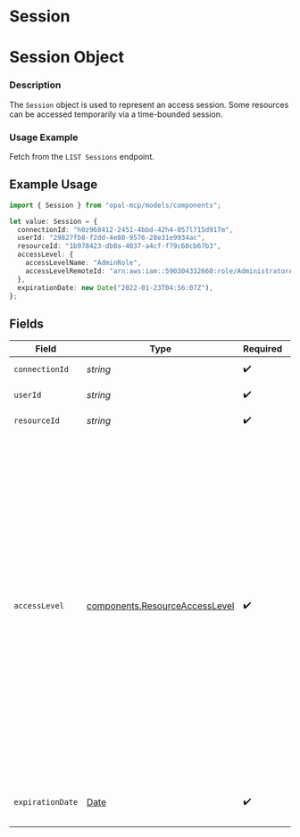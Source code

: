 # Session

# Session Object
### Description
The `Session` object is used to represent an access session. Some resources can be accessed temporarily via a time-bounded session.

### Usage Example
Fetch from the `LIST Sessions` endpoint.

## Example Usage

```typescript
import { Session } from "opal-mcp/models/components";

let value: Session = {
  connectionId: "h0z968412-2451-4bbd-42h4-057l715d917m",
  userId: "29827fb8-f2dd-4e80-9576-28e31e9934ac",
  resourceId: "1b978423-db0a-4037-a4cf-f79c60cb67b3",
  accessLevel: {
    accessLevelName: "AdminRole",
    accessLevelRemoteId: "arn:aws:iam::590304332660:role/AdministratorAccess",
  },
  expirationDate: new Date("2022-01-23T04:56:07Z"),
};
```

## Fields

| Field                                                                                                                                                                                                                                                                                                                                                          | Type                                                                                                                                                                                                                                                                                                                                                           | Required                                                                                                                                                                                                                                                                                                                                                       | Description                                                                                                                                                                                                                                                                                                                                                    | Example                                                                                                                                                                                                                                                                                                                                                        |
| -------------------------------------------------------------------------------------------------------------------------------------------------------------------------------------------------------------------------------------------------------------------------------------------------------------------------------------------------------------- | -------------------------------------------------------------------------------------------------------------------------------------------------------------------------------------------------------------------------------------------------------------------------------------------------------------------------------------------------------------- | -------------------------------------------------------------------------------------------------------------------------------------------------------------------------------------------------------------------------------------------------------------------------------------------------------------------------------------------------------------- | -------------------------------------------------------------------------------------------------------------------------------------------------------------------------------------------------------------------------------------------------------------------------------------------------------------------------------------------------------------- | -------------------------------------------------------------------------------------------------------------------------------------------------------------------------------------------------------------------------------------------------------------------------------------------------------------------------------------------------------------- |
| `connectionId`                                                                                                                                                                                                                                                                                                                                                 | *string*                                                                                                                                                                                                                                                                                                                                                       | :heavy_check_mark:                                                                                                                                                                                                                                                                                                                                             | The ID of the connection.                                                                                                                                                                                                                                                                                                                                      | h0z968412-2451-4bbd-42h4-057l715d917m                                                                                                                                                                                                                                                                                                                          |
| `userId`                                                                                                                                                                                                                                                                                                                                                       | *string*                                                                                                                                                                                                                                                                                                                                                       | :heavy_check_mark:                                                                                                                                                                                                                                                                                                                                             | The ID of the user.                                                                                                                                                                                                                                                                                                                                            | 29827fb8-f2dd-4e80-9576-28e31e9934ac                                                                                                                                                                                                                                                                                                                           |
| `resourceId`                                                                                                                                                                                                                                                                                                                                                   | *string*                                                                                                                                                                                                                                                                                                                                                       | :heavy_check_mark:                                                                                                                                                                                                                                                                                                                                             | The ID of the resource.                                                                                                                                                                                                                                                                                                                                        | 1b978423-db0a-4037-a4cf-f79c60cb67b3                                                                                                                                                                                                                                                                                                                           |
| `accessLevel`                                                                                                                                                                                                                                                                                                                                                  | [components.ResourceAccessLevel](../../models/components/resourceaccesslevel.md)                                                                                                                                                                                                                                                                               | :heavy_check_mark:                                                                                                                                                                                                                                                                                                                                             | # Access Level Object<br/>### Description<br/>The `AccessLevel` object is used to represent the level of access that a principal has. The "default" access<br/>level is a `AccessLevel` object whose fields are all empty strings.<br/><br/>### Usage Example<br/>View the `AccessLevel` of a resource/user or resource/group pair to see the level of access granted to the resource. | {<br/>"access_level_name": "AdminRole",<br/>"access_level_remote_id": "arn:aws:iam::590304332660:role/AdministratorAccess"<br/>}                                                                                                                                                                                                                               |
| `expirationDate`                                                                                                                                                                                                                                                                                                                                               | [Date](https://developer.mozilla.org/en-US/docs/Web/JavaScript/Reference/Global_Objects/Date)                                                                                                                                                                                                                                                                  | :heavy_check_mark:                                                                                                                                                                                                                                                                                                                                             | The day and time the user's access will expire.                                                                                                                                                                                                                                                                                                                | 2022-01-23 04:56:07 +0000 UTC                                                                                                                                                                                                                                                                                                                                  |
